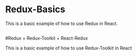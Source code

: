 # Redux-Basics
This is a basic example of how to use Redux in React.
##
#Redux + Redux-Toolkit + React-Redux

This is a basic example of how to use Redux-Toolkit in React
